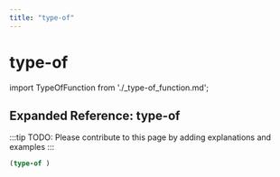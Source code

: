```yaml
---
title: "type-of"
---
```


# type-of

import TypeOfFunction from './_type-of_function.md';

<TypeOfFunction />

## Expanded Reference: type-of

:::tip
TODO: Please contribute to this page by adding explanations and examples
:::

```lisp
(type-of )
```
